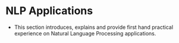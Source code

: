 NLP Applications
========================

- This section introduces, explains and provide first hand practical experience on Natural Language Processing applications.
